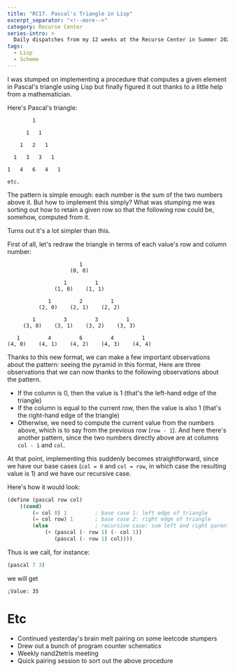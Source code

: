 ```yaml
---
title: "RC17. Pascal's Triangle in Lisp"
excerpt_separator: "<!--more-->"
category: Recurse Center
series-intro: >
  Daily dispatches from my 12 weeks at the Recurse Center in Summer 2023
tags:
  - Lisp
  - Scheme
---
```


I was stumped on implementing a procedure that computes a given element in Pascal's triangle using Lisp but finally figured it out thanks to a little help from a mathematician.

Here's Pascal's triangle:

```
        1

      1   1

    1   2   1 

  1   3   3   1

1   4   6   4   1

etc.
```

The pattern is simple enough: each number is the sum of the two numbers above it. But how to implement this simply? What was stumping me was sorting out how to retain a given row so that the following row could be, somehow, computed from it.

Turns out it's a lot simpler than this.

First of all, let's redraw the triangle in terms of each value's row and column number:

```
                       1
                    (0, 0)
                    
                  1         1
               (1, 0)    (1, 1)
             
             1         2         1
          (2, 0)    (2, 1)    (2, 2)
       
        1         3         3         1
     (3, 0)    (3, 1)    (3, 2)    (3, 3)
     
   1         4         6         4         1
(4, 0)    (4, 1)    (4, 2)    (4, 3)    (4, 4)
```

Thanks to this new format, we can make a few important observations about the pattern:
seeing the pyramid in this format, Here are three observations that we can now thanks to the following observations about the pattern.
- If the column is 0, then the value is 1 (that's the left-hand edge of the triangle)
- If the column is equal to the current row, then the value is also 1 (that's the right-hand edge of the triangle)
- Otherwise, we need to compute the current value from the numbers above, which is to say from the previous row (`row - 1`). And here there's another pattern, since the two numbers directly above are at columns `col - 1` and `col`.

At that point, implementing this suddenly becomes straightforward, since we have our base cases (`col = 0` and `col = row`, in which case the resulting value is 1) and we have our recursive case.

Here's how it would look:

```scheme
(define (pascal row col)
    ((cond)
        (= col 0) 1         ; base case 1: left edge of triangle
        (= col row) 1       ; base case 2: right edge of triangle
        (else               ; recursive case: sum left and right parent
            (+ (pascal (- row 1) (- col 1)) 
               (pascal (- row 1) col))))
```

Thus is we call, for instance:

```scheme
(pascal 7 3)
```

we will get

    ;Value: 35

# Etc

- Continued yesterday's brain melt pairing on some leetcode stumpers
- Drew out a bunch of program counter schematics
- Weekly nand2tetris meeting
- Quick pairing session to sort out the above procedure


